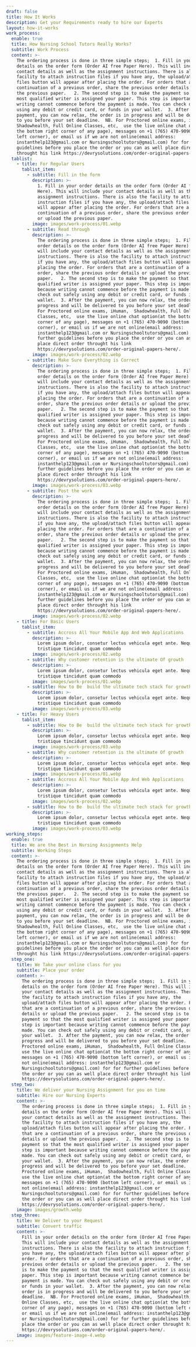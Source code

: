 ```yaml
---
draft: false
title: How It Works
description: Get your Requirements ready to hire our Experts
layout: how-it-works
work_process:
  enable: true
  title: How Nursing School Tutors Really Works?
  subtitle: Work Process
  content: >-
    The ordering process is done in three simple steps;  1. Fill in your order
    details on the order form (Order AI free Paper Here). This will include your
    contact details as well as the assignment instructions. There is also the
    facility to attach instruction files if you have any, the upload/attach
    files button will appear after placing the order. For orders that are a
    continuation of a previous order, share the previous order details or upload
    the previous paper.   2. The second step is to make the payment so that the
    most qualified writer is assigned your paper. This step is important because
    writing cannot commence before the payment is made. You can check out safely
    using any debit or credit card, or funds in your wallet.  3. After the
    payment, you can now relax, the order is in progress and will be delivered
    to you before your set deadline.  NB. For Proctored online exams, iHuman, 
    Shadowhealth, Full Online Classes, etc,  use the live online chat option(at
    the bottom right corner of any page), messages on +1 (765) 470-9090 (bottom
    left corner), or email us if we are not online(email address:
    instanthelp123@gmail.com or Nursingschooltutors@gmail.com) for for further
    guidelines before you place the order or you can as well place direct order
    throught his link https://devrysolutions.com/order-original-papers-here/.
  tablist:
    - title: For Regular Users
      tablist_item:
        - subtitle: Fill in the form
          description: >-
            1. Fill in your order details on the order form (Order AI free Paper
            Here). This will include your contact details as well as the
            assignment instructions. There is also the facility to attach
            instruction files if you have any, the upload/attach files button
            will appear after placing the order. For orders that are a
            continuation of a previous order, share the previous order details
            or upload the previous paper. 
          image: images/work-process/01.webp
        - subtitle: Read through
          description: >-
            The ordering process is done in three simple steps;  1. Fill in your
            order details on the order form (Order AI free Paper Here). This
            will include your contact details as well as the assignment
            instructions. There is also the facility to attach instruction files
            if you have any, the upload/attach files button will appear after
            placing the order. For orders that are a continuation of a previous
            order, share the previous order details or upload the previous
            paper.   2. The second step is to make the payment so that the most
            qualified writer is assigned your paper. This step is important
            because writing cannot commence before the payment is made. You can
            check out safely using any debit or credit card, or funds in your
            wallet.  3. After the payment, you can now relax, the order is in
            progress and will be delivered to you before your set deadline.  NB.
            For Proctored online exams, iHuman,  Shadowhealth, Full Online
            Classes, etc,  use the live online chat option(at the bottom right
            corner of any page), messages on +1 (765) 470-9090 (bottom left
            corner), or email us if we are not online(email address:
            instanthelp123@gmail.com or Nursingschooltutors@gmail.com) for for
            further guidelines before you place the order or you can as well
            place direct order throught his link
            https://devrysolutions.com/order-original-papers-here/.
          image: images/work-process/02.webp
        - subtitle: Make Sure Everything is Correct
          description: >-
            The ordering process is done in three simple steps;  1. Fill in your
            order details on the order form (Order AI free Paper Here). This
            will include your contact details as well as the assignment
            instructions. There is also the facility to attach instruction files
            if you have any, the upload/attach files button will appear after
            placing the order. For orders that are a continuation of a previous
            order, share the previous order details or upload the previous
            paper.   2. The second step is to make the payment so that the most
            qualified writer is assigned your paper. This step is important
            because writing cannot commence before the payment is made. You can
            check out safely using any debit or credit card, or funds in your
            wallet.  3. After the payment, you can now relax, the order is in
            progress and will be delivered to you before your set deadline.  NB.
            For Proctored online exams, iHuman,  Shadowhealth, Full Online
            Classes, etc,  use the live online chat option(at the bottom right
            corner of any page), messages on +1 (765) 470-9090 (bottom left
            corner), or email us if we are not online(email address:
            instanthelp123@gmail.com or Nursingschooltutors@gmail.com) for for
            further guidelines before you place the order or you can as well
            place direct order throught his link
            https://devrysolutions.com/order-original-papers-here/.
          image: images/work-process/03.webp
        - subtitle: Post the work
          description: >-
            The ordering process is done in three simple steps;  1. Fill in your
            order details on the order form (Order AI free Paper Here). This
            will include your contact details as well as the assignment
            instructions. There is also the facility to attach instruction files
            if you have any, the upload/attach files button will appear after
            placing the order. For orders that are a continuation of a previous
            order, share the previous order details or upload the previous
            paper.   2. The second step is to make the payment so that the most
            qualified writer is assigned your paper. This step is important
            because writing cannot commence before the payment is made. You can
            check out safely using any debit or credit card, or funds in your
            wallet.  3. After the payment, you can now relax, the order is in
            progress and will be delivered to you before your set deadline.  NB.
            For Proctored online exams, iHuman,  Shadowhealth, Full Online
            Classes, etc,  use the live online chat option(at the bottom right
            corner of any page), messages on +1 (765) 470-9090 (bottom left
            corner), or email us if we are not online(email address:
            instanthelp123@gmail.com or Nursingschooltutors@gmail.com) for for
            further guidelines before you place the order or you can as well
            place direct order throught his link
            https://devrysolutions.com/order-original-papers-here/.
          image: images/work-process/02.webp
    - title: For Basic Users
      tablist_item:
        - subtitle: Accross All Your Mobile App And Web Applications
          description: >-
            Lorem ipsum dolor, consetur lectus vehicula eget ante. Neque non
            tristique tincidunt quam commodo
          image: images/work-process/02.webp
        - subtitle: Why customer retention is the ultimate Of growth
          description: >-
            Lorem ipsum dolor, consetur lectus vehicula eget ante. Neque non
            tristique tincidunt quam commodo
          image: images/work-process/01.webp
        - subtitle: How to Be  build the ultimate tech stack for growth
          description: >-
            Lorem ipsum dolor, consetur lectus vehicula eget ante. Neque non
            tristique tincidunt quam commodo
          image: images/work-process/03.webp
    - title: For Heavy Users
      tablist_item:
        - subtitle: How to Be  build the ultimate tech stack for growth
          description: >-
            Lorem ipsum dolor, consetur lectus vehicula eget ante. Neque non
            tristique tincidunt quam commodo
          image: images/work-process/03.webp
        - subtitle: Why customer retention is the ultimate Of growth
          description: >-
            Lorem ipsum dolor, consetur lectus vehicula eget ante. Neque non
            tristique tincidunt quam commodo
          image: images/work-process/01.webp
        - subtitle: Accross All Your Mobile App And Web Applications
          description: >-
            Lorem ipsum dolor, consetur lectus vehicula eget ante. Neque non
            tristique tincidunt quam commodo
          image: images/work-process/02.webp
        - subtitle: How to Be  build the ultimate tech stack for growth
          description: >-
            Lorem ipsum dolor, consetur lectus vehicula eget ante. Neque non
            tristique tincidunt quam commodo
          image: images/work-process/03.webp
working_steps:
  enable: true
  title: We are the Best in Nursing Assignments Help
  subtitle: Working Steps
  content: >-
    The ordering process is done in three simple steps;  1. Fill in your order
    details on the order form (Order AI free Paper Here). This will include your
    contact details as well as the assignment instructions. There is also the
    facility to attach instruction files if you have any, the upload/attach
    files button will appear after placing the order. For orders that are a
    continuation of a previous order, share the previous order details or upload
    the previous paper.   2. The second step is to make the payment so that the
    most qualified writer is assigned your paper. This step is important because
    writing cannot commence before the payment is made. You can check out safely
    using any debit or credit card, or funds in your wallet.  3. After the
    payment, you can now relax, the order is in progress and will be delivered
    to you before your set deadline.  NB. For Proctored online exams, iHuman, 
    Shadowhealth, Full Online Classes, etc,  use the live online chat option(at
    the bottom right corner of any page), messages on +1 (765) 470-9090 (bottom
    left corner), or email us if we are not online(email address:
    instanthelp123@gmail.com or Nursingschooltutors@gmail.com) for for further
    guidelines before you place the order or you can as well place direct order
    throught his link https://devrysolutions.com/order-original-papers-here/.
  step_one:
    title: We Take your online class for you
    subtitle: Place your order
    content: >-
      The ordering process is done in three simple steps;  1. Fill in your order
      details on the order form (Order AI free Paper Here). This will include
      your contact details as well as the assignment instructions. There is also
      the facility to attach instruction files if you have any, the
      upload/attach files button will appear after placing the order. For orders
      that are a continuation of a previous order, share the previous order
      details or upload the previous paper.   2. The second step is to make the
      payment so that the most qualified writer is assigned your paper. This
      step is important because writing cannot commence before the payment is
      made. You can check out safely using any debit or credit card, or funds in
      your wallet.  3. After the payment, you can now relax, the order is in
      progress and will be delivered to you before your set deadline.  NB. For
      Proctored online exams, iHuman,  Shadowhealth, Full Online Classes, etc, 
      use the live online chat option(at the bottom right corner of any page),
      messages on +1 (765) 470-9090 (bottom left corner), or email us if we are
      not online(email address: instanthelp123@gmail.com or
      Nursingschooltutors@gmail.com) for for further guidelines before you place
      the order or you can as well place direct order throught his link
      https://devrysolutions.com/order-original-papers-here/.
  step_two:
    title: We deliver your Nursing Assignment for you on time
    subtitle: Hire our Nursing Experts
    content: >-
      The ordering process is done in three simple steps;  1. Fill in your order
      details on the order form (Order AI free Paper Here). This will include
      your contact details as well as the assignment instructions. There is also
      the facility to attach instruction files if you have any, the
      upload/attach files button will appear after placing the order. For orders
      that are a continuation of a previous order, share the previous order
      details or upload the previous paper.   2. The second step is to make the
      payment so that the most qualified writer is assigned your paper. This
      step is important because writing cannot commence before the payment is
      made. You can check out safely using any debit or credit card, or funds in
      your wallet.  3. After the payment, you can now relax, the order is in
      progress and will be delivered to you before your set deadline.  NB. For
      Proctored online exams, iHuman,  Shadowhealth, Full Online Classes, etc, 
      use the live online chat option(at the bottom right corner of any page),
      messages on +1 (765) 470-9090 (bottom left corner), or email us if we are
      not online(email address: instanthelp123@gmail.com or
      Nursingschooltutors@gmail.com) for for further guidelines before you place
      the order or you can as well place direct order throught his link
      https://devrysolutions.com/order-original-papers-here/.
    image: images/growth.webp
  step_three:
    title: We Deliver to your Request
    subtitle: Convert traffic
    content: >-
      Fill in your order details on the order form (Order AI free Paper Here).
      This will include your contact details as well as the assignment
      instructions. There is also the facility to attach instruction files if
      you have any, the upload/attach files button will appear after placing the
      order. For orders that are a continuation of a previous order, share the
      previous order details or upload the previous paper.   2. The second step
      is to make the payment so that the most qualified writer is assigned your
      paper. This step is important because writing cannot commence before the
      payment is made. You can check out safely using any debit or credit card,
      or funds in your wallet.  3. After the payment, you can now relax, the
      order is in progress and will be delivered to you before your set
      deadline.  NB. For Proctored online exams, iHuman,  Shadowhealth, Full
      Online Classes, etc,  use the live online chat option(at the bottom right
      corner of any page), messages on +1 (765) 470-9090 (bottom left corner),
      or email us if we are not online(email address: instanthelp123@gmail.com
      or Nursingschooltutors@gmail.com) for for further guidelines before you
      place the order or you can as well place direct order throught his link
      https://devrysolutions.com/order-original-papers-here/.
    image: images/feature-image-4.webp
---
```


